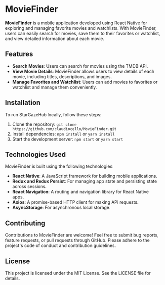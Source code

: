 # MovieFinder

**MovieFinder** is a mobile application developed using React Native for exploring and managing favorite movies and watchlists. With MovieFinder, users can easily search for movies, save them to their favorites or watchlist, and view detailed information about each movie.

## Features

- **Search Movies**: Users can search for movies using the TMDB API.
- **View Movie Details**: MovieFinder allows users to view details of each movie, including titles, descriptions, and images.
- **Manage Favorites and Watchlist**: Users can add movies to favorites or watchlist and manage them conveniently.

## Installation

To run StarGazeHub locally, follow these steps:

1. Clone the repository: `git clone https://github.com/claudiocello/MovieFinder.git`
2. Install dependencies: `npm install` or `yarn install`
3. Start the development server: `npm start` or `yarn start`

## Technologies Used

MovieFinder is built using the following technologies:

- **React Native**: A JavaScript framework for building mobile applications.
- **Redux and Redux Persist**: For managing app state and persisting state across sessions.
- **React Navigation**: A routing and navigation library for React Native apps.
- **Axios**: A promise-based HTTP client for making API requests.
- **AsyncStorage**: For asynchronous local storage.

## Contributing

Contributions to MovieFinder are welcome! Feel free to submit bug reports, feature requests, or pull requests through GitHub. Please adhere to the project's code of conduct and contribution guidelines.

## License

This project is licensed under the MIT License. See the LICENSE file for details.
